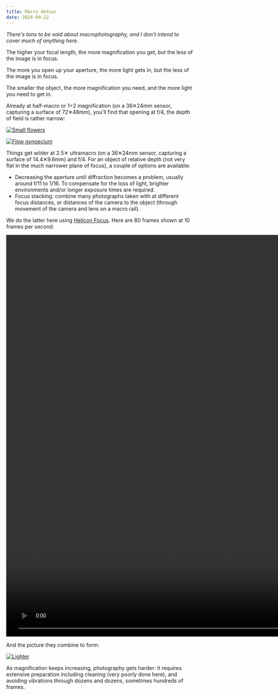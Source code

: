 ```yaml
---
title: Macro detour
date: 2024-09-22
---
```


_There's tons to be said about macrophotography, and I don't intend to cover much of anything here._

The higher your focal length, the more magnification you get, but the less of the image is in focus.

The more you open up your aperture, the more light gets in, but the less of the image is in focus.

The smaller the object, the more magnification you need, and the more light you need to get in.

Already at half-macro or 1÷2 magnification (on a 36✕24mm sensor, capturing a surface of 72✕48mm), you'll find that opening at f/4, the depth of field is rather narrow:

[![Small flowers](/assets/macro-detour/flowers-small.avif)](/assets/macro-detour/flowers-small.avif)

[![Flow gynoecium](/assets/macro-detour/flower-gynoecium.avif)](/assets/macro-detour/flower-gynoecium.avif)

Things get wilder at 2.5✕ ultramacro (on a 36✕24mm sensor, capturing a surface of 14.4✕9.6mm) and f/4. For an object of relative depth (not very flat in the much narrower plane of focus), a couple of options are available:

- Decreasing the aperture until diffraction becomes a problem, usually around f/11 to 1/16. To compensate for the loss of light, brighter environments and/or longer exposure times are required.
- Focus stacking: combine many photographs taken with at different focus distances, or distances of the camera to the object (through movement of the camera and lens on a macro rail).

We do the latter here using [Helicon Focus](https://www.heliconsoft.com/heliconsoft-products/helicon-focus/). Here are 80 frames shown at 10 frames per second:

[<video width="1920" height="1080" autoplay muted loop controls><source src="/assets/macro-detour/lighter.mp4" type="video/mp4"><source src="/assets/macro-detour/lighter.webm" type="video/webm"></video>](/assets/macro-detour/lighter.mp4)

And the picture they combine to form:

[![Lighter](/assets/macro-detour/lighter-composite.avif)](/assets/macro-detour/lighter-composite.avif)

As magnification keeps increasing, photography gets harder: it requires extensive preparation including cleaning (very poorly done here), and avoiding vibrations through dozens and dozens, sometimes hundreds of frames.
